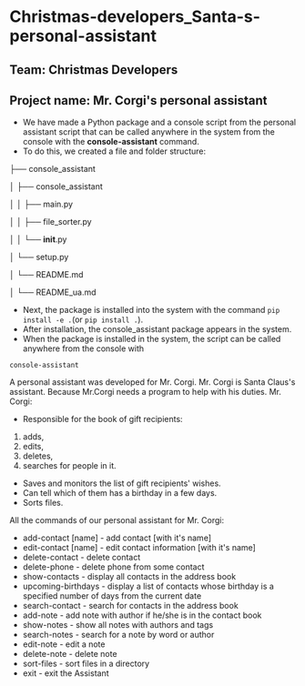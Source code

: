 # Christmas-developers_Santa-s-personal-assistant

## Team: Christmas Developers

## Project name: Mr. Corgi's personal assistant

* We have made a Python package and a console script from the personal assistant script that can be called anywhere in the system from the console with the **console-assistant** command. 
* To do this, we created a file and folder structure:

├── console_assistant  

│    ├── console_assistant 

│    │   ├── main.py   

│    │   ├── file_sorter.py 

│    │   └── __init__.py   

│    └── setup.py   

│    └── README.md  

│    └── README_ua.md  

* Next, the package is installed into the system with the command ```pip install -e .```(or ```pip install .```).
* After installation, the console_assistant package appears in the system.
* When the package is installed in the system, the script can be called anywhere from the console with 
```
console-assistant
``` 

A personal assistant was developed for Mr. Corgi. Mr. Corgi is Santa Claus's assistant. 
Because Mr.Corgi needs a program to help with his duties.
Mr. Corgi:  
- Responsible for the book of gift recipients:
1. adds, 
2. edits, 
3. deletes, 
4. searches for people in it.
- Saves and monitors the list of gift recipients' wishes.
- Can tell which of them has a birthday in a few days.
- Sorts files.

All the commands of our personal assistant for Mr. Corgi:
- add-contact [name]  - add contact [with it's name]
- edit-contact [name] - edit contact information [with it's name]
- delete-contact      - delete contact
- delete-phone        - delete phone from some contact
- show-contacts       - display all contacts in the address book
- upcoming-birthdays  - display a list of contacts whose birthday is a specified number of days from the current date
- search-contact      - search for contacts in the address book
- add-note            - add note with author if he/she is in the contact book
- show-notes          - show all notes with authors and tags
- search-notes        - search for a note by word or author
- edit-note           - edit a note
- delete-note         - delete note
- sort-files          - sort files in a directory 
- exit                - exit the Assistant
